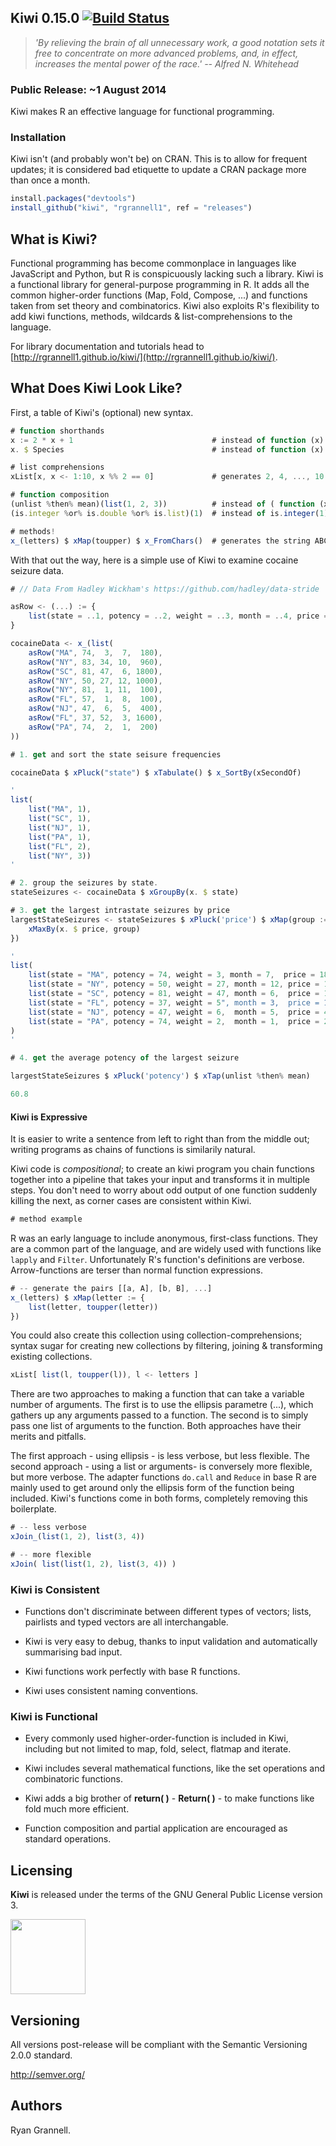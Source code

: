 
Kiwi 0.15.0 [![Build Status](https://travis-ci.org/rgrannell1/kiwi.png)](https://travis-ci.org/rgrannell1/kiwi)
-----------------------------------

> *'By relieving the brain of all unnecessary work, a good notation sets it free to concentrate on more advanced problems, and, in effect, increases the mental power of the race.' -- Alfred N. Whitehead*

### Public Release: ~1 August 2014

Kiwi makes R an effective language for functional programming.

### Installation

Kiwi isn't (and probably won't be) on CRAN. This is to allow for frequent updates; it
is considered bad etiquette to update a CRAN package more than once a month.

```js
install.packages("devtools")
install_github("kiwi", "rgrannell1", ref = "releases")
```

## What is Kiwi?

Functional programming has become commonplace in languages like JavaScript
and Python, but R is conspicuously lacking such a library. Kiwi is a functional
library for general-purpose programming in R. It adds all the common higher-order
functions (Map, Fold, Compose, ...) and functions taken from
set theory and combinatorics. Kiwi also exploits R's flexibility to add
kiwi functions, methods, wildcards & list-comprehensions to the language.

For library documentation and tutorials head to
[http://rgrannell1.github.io/kiwi/](http://rgrannell1.github.io/kiwi/).




## What Does Kiwi Look Like?

First, a table of Kiwi's (optional) new syntax.

```js
# function shorthands
x := 2 * x + 1                               # instead of function (x) 2 * x + 1
x. $ Species                                 # instead of function (x) x $ Species

# list comprehensions
xList[x, x <- 1:10, x %% 2 == 0]             # generates 2, 4, ..., 10

# function composition
(unlist %then% mean)(list(1, 2, 3))          # instead of ( function (x) mean(unlist(x)) )(list(1, 2, 3))
(is.integer %or% is.double %or% is.list)(1)  # instead of is.integer(1) || is.double(1) || is.list(1)

# methods!
x_(letters) $ xMap(toupper) $ x_FromChars()  # generates the string ABCD...Z
```

With that out the way, here is a simple use of Kiwi to examine cocaine seizure data.

```js
# // Data From Hadley Wickham's https://github.com/hadley/data-stride

asRow <- (...) := {
	list(state = ..1, potency = ..2, weight = ..3, month = ..4, price = ..5)
}

cocaineData <- x_(list(
	asRow("MA", 74,  3,  7,  180),
	asRow("NY", 83, 34, 10,  960),
	asRow("SC", 81, 47,  6, 1800),
	asRow("NY", 50, 27, 12, 1000),
	asRow("NY", 81,  1, 11,  100),
	asRow("FL", 57,  1,  8,  100),
	asRow("NJ", 47,  6,  5,  400),
	asRow("FL", 37, 52,  3, 1600),
	asRow("PA", 74,  2,  1,  200)
))

# 1. get and sort the state seisure frequencies

cocaineData $ xPluck("state") $ xTabulate() $ x_SortBy(xSecondOf)

'
list(
    list("MA", 1),
    list("SC", 1),
    list("NJ", 1),
    list("PA", 1),
    list("FL", 2),
    list("NY", 3))
'

# 2. group the seizures by state.
stateSeizures <- cocaineData $ xGroupBy(x. $ state)

# 3. get the largest intrastate seizures by price
largestStateSeizures <- stateSeizures $ xPluck('price') $ xMap(group := {
    xMaxBy(x. $ price, group)
})

'
list(
	list(state = "MA", potency = 74, weight = 3, month = 7,  price = 180),
	list(state = "NY", potency = 50, weight = 27, month = 12, price = 1000),
	list(state = "SC", potency = 81, weight = 47, month = 6,  price = 1800),
	list(state = "FL", potency = 37, weight = 5", month = 3,  price = 1600),
	list(state = "NJ", potency = 47, weight = 6,  month = 5,  price = 400),
	list(state = "PA", potency = 74, weight = 2,  month = 1,  price = 200)
)
'

# 4. get the average potency of the largest seizure

largestStateSeizures $ xPluck('potency') $ xTap(unlist %then% mean)

60.8
```

#### Kiwi is Expressive

It is easier to write a sentence from left to right than from the middle out; writing programs
as chains of functions is similarily natural.

Kiwi code is *compositional*; to create an kiwi program you chain functions
together into a pipeline that takes your input and transforms it in multiple
steps. You don't need to worry about odd output of one function suddenly killing
the next, as corner cases are consistent within Kiwi.

```js
# method example
```

R was an early language to include anonymous, first-class functions. They are a common part of the
language, and are widely used with functions like `lapply` and `Filter`. Unfortunately R's function's
definitions are verbose. Arrow-functions are terser than normal function expressions.

```js
# -- generate the pairs [[a, A], [b, B], ...]
x_(letters) $ xMap(letter := {
	list(letter, toupper(letter))
})
```

You could also create this collection using collection-comprehensions; syntax sugar for creating
new collections by filtering, joining & transforming existing collections.

```js
xList[ list(l, toupper(l)), l <- letters ]
```

There are two approaches to making a function that can take a variable number of arguments. The first is
to use the ellipsis parametre (...), which gathers up any arguments passed to a function. The second is to
simply pass one list of arguments to the function. Both approaches have their merits and pitfalls.

The first approach - using ellipsis - is less verbose, but less flexible. The second approach - using a
list or arguments- is conversely more flexible, but more verbose. The adapter functions `do.call` and `Reduce`
in base R are mainly used to get around only the ellipsis form of the function being included. Kiwi's functions
come in both forms, completely removing this boilerplate.

```js
# -- less verbose
xJoin_(list(1, 2), list(3, 4))

# -- more flexible
xJoin( list(list(1, 2), list(3, 4)) )
```

### Kiwi is Consistent

* Functions don't discriminate between different types of vectors; lists, pairlists
and typed vectors are all interchangable.

* Kiwi is very easy to debug, thanks to input validation and automatically summarising bad input.

* Kiwi functions work perfectly with base R functions.

* Kiwi uses consistent naming conventions.

### Kiwi is Functional

* Every commonly used higher-order-function is included in Kiwi, including but not limited to
map, fold, select, flatmap and iterate.

* Kiwi includes several mathematical functions, like the set operations and
combinatoric functions.

* Kiwi adds a big brother of **return( )** - **Return( )** - to make functions like fold
much more efficient.

* Function composition and partial application are encouraged as standard operations.

## Licensing

**Kiwi** is released under the terms of the GNU General Public License version 3.

<img src="https://raw.githubusercontent.com/rgrannell1/kiwi/develop/gpl3.png" height = "120"> </img>

## Versioning

All versions post-release will be compliant with the Semantic Versioning 2.0.0 standard.

http://semver.org/

## Authors

Ryan Grannell.
